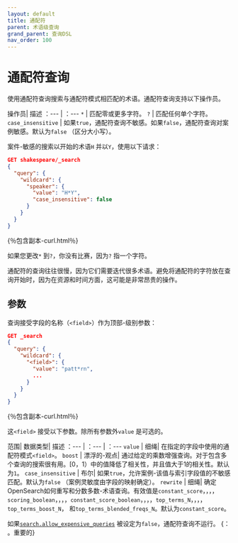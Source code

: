```yaml
---
layout: default
title: 通配符
parent: 术语级查询
grand_parent: 查询DSL
nav_order: 100
---
```


# 通配符查询

使用通配符查询搜索与通配符模式相匹配的术语。通配符查询支持以下操作员。

操作员| 描述
：--- | ：---
`*` | 匹配零或更多字符。
`?` | 匹配任何单个字符。
`case_insensitive` | 如果`true`，通配符查询不敏感。如果`false`，通配符查询对案例敏感。默认为`false` （区分大小写）。

案件-敏感的搜索以开始的术语`H` 并以`Y`，使用以下请求：

```json
GET shakespeare/_search
{
  "query": {
    "wildcard": {
      "speaker": {
        "value": "H*Y",
        "case_insensitive": false
      }
    }
  }
}
```
{％包含副本-curl.html％}

如果您更改`*` 到`?`，你没有比赛，因为`?` 指一个字符。

通配符的查询往往很慢，因为它们需要迭代很多术语。避免将通配符的字符放在查询开始时，因为在资源和时间方面，这可能是非常昂贵的操作。

## 参数

查询接受字段的名称（`<field>`）作为顶部-级别参数：

```json
GET _search
{
  "query": {
    "wildcard": {
      "<field>": {
        "value": "patt*rn",
        ...
      }
    }
  }
}
```
{％包含副本-curl.html％}

这`<field>` 接受以下参数。除所有参数外`value` 是可选的。

范围| 数据类型| 描述
：--- | ：--- | ：---
`value` | 细绳| 在指定的字段中使用的通配符模式`<field>`。
`boost` | 漂浮的-观点| 通过给定的乘数增强查询。对于包含多个查询的搜索很有用。[0，1）中的值降低了相关性，并且值大于1的相关性。默认为`1`。
`case_insensitive` | 布尔| 如果`true`，允许案例-该值与索引字段值的不敏感匹配。默认为`false` （案例灵敏度由字段的映射确定）。
`rewrite` | 细绳| 确定OpenSearch如何重写和分数多数-术语查询。有效值是`constant_score`，，，，`scoring_boolean`，，，，`constant_score_boolean`，，，，`top_terms_N`，，，，`top_terms_boost_N`， 和`top_terms_blended_freqs_N`。默认为`constant_score`。

如果[`search.allow_expensive_queries`]({{site.url}}{{site.baseurl}}/query-dsl/index/#expensive-queries) 被设定为`false`，通配符查询不运行。
{： 。重要的}

